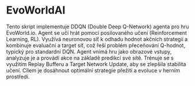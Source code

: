# EvoWorldAI

Tento skript implementuje DDQN (Double Deep Q-Network) agenta pro hru EvoWorld.io.
Agent se učí hrát pomocí posilovaného učení (Reinforcement Learning, RL).
Využívá neuronovou síť k odhadu hodnot akčních strategií a kombinuje evaluační a target síť,
což řeší problém přeceňování Q-hodnot, typický pro standardní DQN.
Agent vnímá hru jako obrazové vstupy, analyzuje je a provádí akce na základě predikcí své sítě.
Trénuje se s využitím Replay Bufferu a Target Network Update, aby se zlepšila stabilita učení.
Cílem je dosáhnout optimální strategie přežití a evoluce v herním prostředí.
